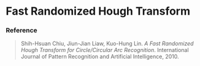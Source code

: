 # Fast Randomized Hough Transform

### Reference
> Shih-Hsuan Chiu, Jiun-Jian Liaw, Kuo-Hung Lin. *A Fast Randomized Hough Transform for
Circle/Circular Arc Recognition*. International Journal of Pattern Recognition and Artificial Intelligence, 2010.

